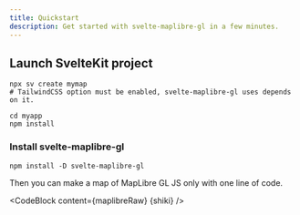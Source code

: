 ```yaml
---
title: Quickstart
description: Get started with svelte-maplibre-gl in a few minutes.
---
```


<script lang="ts">
  import Maplibre from "./Maplibre.svelte";
  import maplibreRaw from "./Maplibre.svelte?raw";
  import CodeBlock from "../../CodeBlock.svelte";
  let { shiki } = $props();
</script>

## Launch SvelteKit project

```
npx sv create mymap
# TailwindCSS option must be enabled, svelte-maplibre-gl uses depends on it.

cd myapp
npm install
```

### Install svelte-maplibre-gl

```
npm install -D svelte-maplibre-gl
```

Then you can make a map of MapLibre GL JS only with one line of code.

<CodeBlock content={maplibreRaw} {shiki} />
<Maplibre />
